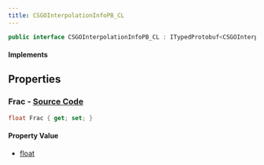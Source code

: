 ```yaml
---
title: CSGOInterpolationInfoPB_CL
---
```


```csharp
public interface CSGOInterpolationInfoPB_CL : ITypedProtobuf<CSGOInterpolationInfoPB_CL>, INativeHandle
```

#### Implements

## Properties

### **Frac** - [Source Code](https://github.com/swiftly-solution/swiftlys2/blob/main/managed/src/SwiftlyS2.Generated/Protobufs/Interfaces/CSGOInterpolationInfoPB_CL.cs#L13)

```csharp
float Frac { get; set; }
```

#### Property Value

- [float](https://learn.microsoft.com/dotnet/api/system.single)

